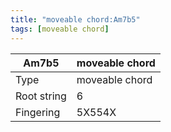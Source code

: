 ```yaml
---
title: "moveable chord:Am7b5"
tags: [moveable chord]
---
```


|Am7b5|moveable chord|
|---|---|
|Type|moveable chord|
|Root string|6|
|Fingering|5X554X|

